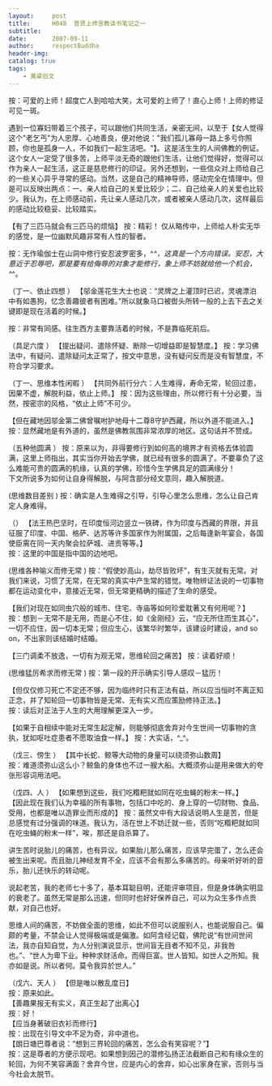 ```yaml
---
layout:     post
title:      H048  普贤上师言教读书笔记之一
subtitle:   
date:       2007-09-11
author:     respectBuddha
header-img: 
catalog: true
tags:
    - 黄粱旧文
---
```


按：可爱的上师！超度亡人到哈哈大笑，太可爱的上师了！直心上师！上师的修证可见一斑。

遇到一位寡妇带着三个孩子，可以跟他们共同生活，亲密无间，以至于【女人觉得这个"老乞丐"为人忠厚、心地善良，便对他说："我们孤儿寡母一路上多亏你照顾，你也是孤身一人，不如我们一起生活吧。"】。这是活生生的人间佛教的例证。这个女人一定受了很多苦，上师平淡无奇的跟他们生活，让他们觉得好，觉得可以作为亲人一起生活，这正是慈悲修行的印证。另外还想到，一些信众对上师给自己的一些关心异乎寻常的感动。当然，这是自己的精神导师，感动完全在情理中。但是可以反映出两点：一、亲人给自己的关爱比较少；二、自己给亲人的关爱也比较少。我认为，在上师感动前，先让亲人感动几次，或者被亲人感动几次，这样最后的感动比较稳妥、比较踏实。

【有了三匹马就会有三匹马的烦恼】
按：精彩！  仅从略传中，上师给人朴实无华的感觉，是一位幽默风趣非常有人性的智者。

按：无作瑜伽士在山洞中修行安忍波罗密多，^_^，这真是一个方向错误。安忍，大意近于忍辱吧，那是要有给侮辱的对象才能修行，象上师不妨就给他一个机会，^_^。

（丁一、依止四想  ）
【邬金莲花生大士也说：“灵牌之上灌顶时已迟，灵魂漂泊中有如愚狗，忆念善趣彼者有困难。”所以就象马口被辔头所转一般的上去下去之关键即是现在活着的时候。】

按：非常有同感。往生西方主要靠活着的时候，不是靠临死前后。

（具足六度 ）
【提出疑问、遣除怀疑、断除一切增益即是智慧度。】
按：学习佛法中，有疑问、遣除疑问太正常了，按文中意思，没有疑问反而是没有智慧度，不符合学习要求。

（丁一、思维本性闲暇 ）
【共同外前行分六：人生难得，寿命无常，轮回过患，因果不虚，解脱利益，依止上师。】
按：因为这些理由，所以修行有十分必要，当然，按密宗的风格，“依止上师”不可少。

【但在藏地因邬金第二佛曾嘱咐护地母十二尊8守护西藏，所以外道不能进入。】
按：显然藏地是有外道的，虽然是佛教氛围非常浓厚的地区。这句话并不赞成。

（五种他圆满  ）
按：原来以为，非得要修行到如何高的境界才有资格去体验圆满，这里上师指出，其实当你开始去学佛，就已经有很多的圆满了。不要辜负了这么难能可贵的圆满的机缘，认真的学佛，珍惜今生学佛具足的圆满缘分！  
下文所说多为如何让自身得解脱，与阿含部分经文意同，趣入解脱道。

(思维数目差别 )
按：确实是人生难得之引导，引导心里怎么思维，怎么让自己肯定人身难得。

（）
【法王热巴坚时，在印度恒河边竖立一铁碑，作为印度与西藏的界限，并且征服了印度、中国、格萨、达苏等许多国家作为附属国，之后每逢新年宴会，各国使臣需在同一天内聚会拉萨城、进贡等等。】  
按：这里的中国是指中国的边地吧。

(思维各种喻义而修无常 )
按：“假使妙高山，劫尽皆败坏”，有生灭就有无常。对我们来说，习惯了无常，在无常的真实中产生常的错觉。唯物辨证法说的一切事物都在运动变化中，意接近无常，但无常更精确的描述了生命的感受。

【我们对现在如同虫穴般的城市、住宅、寺庙等如何珍爱耽著又有何用呢？】
按：想到－无常不是无用，而是心不住，如《金刚经》云，“应无所住而生其心”，一切不应住，因一切本无常；但应生心，该繁华时繁华，该建设时建设，and so on，不出家则该结婚时结婚。

【三门调柔不放逸，一切有为观无常，思维轮回之痛苦】
按：读着好顺！

(思维猛厉希求而修无常  )
按：第一段的开示确实引导人感叹－猛历！

【但仅仅修习死亡不定还不够，因为临终时只有正法有益，所以应当恒时不离正知正念，并了知轮回一切事物皆是无常、无有实义而应策励修持正法。】  
按：读后对正法于人生的大用理解更深入一步。

【如果于自相续中能对无常生起定解，则能够彻底舍弃对今生世间一切事物的贪执，犹如呕吐症患者不愿取油食一样。】
按：大实话，^_^。

（戊三、傍生 ）
【其中长蛇、鲸等大动物的身量可以绕须弥山数周】  
按：难道须弥山这么小？鲸鱼的身体也不过一艘大船。大概须弥山是用来做大的夸张形容词用法吧。

（戊四、人  ）
【如果想到这些，我们吃糌粑就如同在吃虫蝇的粉末一样。】  
【因此现在我们认为幸福的所有事物，包括口中吃的、身上穿的一切财物、食品、受用，也都是唯以造罪业而形成的】
按：虽然文中有大段话说明人生是苦，但是总感觉有过分强调的味道。我认为，活在世上不妨迁就一些，否则“吃糌粑就如同在吃虫蝇的粉末一样”，唉，那还是自杀算了。

讲生苦时说胎儿的痛苦，也有异议。如果胎儿那么痛苦，应该早完蛋了，怎么还会被生出来呢。而且胎儿神经发育不全，应该不会有那么多痛苦的。母亲听好听的音乐，胎儿还快乐的转动呢。

说起老苦，我的老师七十多了，基本耳聪目明，还能评审项目，但是身体确实明显的衰老了。虽然无常是那么迅速，但同时也好好保养自己，可以为众生多作点贡献，对自己也好。

思维人间的痛苦，不妨做全面的思维，如此不但可以说服别人，也能说服自己。偏颇的考量，不禁会让人觉得极端或是偏激。如阿含经记载，佛陀说“有世间世间法，我亦自知自觉，为人分别演说显示，世间盲无目者不知不见，非我咎也。”、“世人为卑下业。种种求财活命。而得巨富。世人皆知。如世人之所知。我亦如是说。所以者何。莫令我异於世人。”

（戊六、天人 ）
【但是唯以散乱度日】  
按：原来如此。  
【善趣果报无有实义，真正生起了出离心】  
按：好！  
【应当身著破旧衣衫而修行】  
按：出现在引导文中不足为奇，非中道也。  
【朗日塘巴尊者说：“想到三界轮回的痛苦，怎么会有笑容呢？”】  
按：这是尊者的方便示现吧。如果想到因己的潜修弘扬正法截断自己和有缘众生的轮回，为何不笑容满面？舍弃今世，应是内心的舍弃，如心出家身在家，否则与当今社会太脱节。

